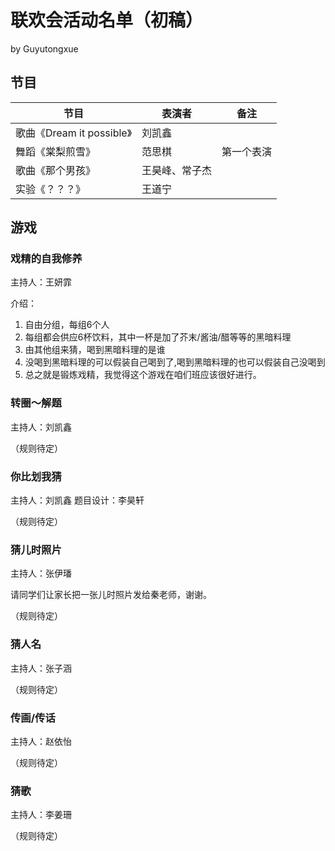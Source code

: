 # 联欢会活动名单（初稿）

by Guyutongxue

## 节目

| 节目 | 表演者 | 备注 |
|---|---|---|
|歌曲《Dream it possible》|刘凯鑫| |
|舞蹈《棠梨煎雪》|范思棋|第一个表演|
|歌曲《那个男孩》|王昊峰、常子杰| |
|实验《？？？》|王道宁||

## 游戏

### 戏精的自我修养

主持人：王妍霏

介绍：

1. 自由分组，每组6个人
2. 每组都会供应6杯饮料，其中一杯是加了芥末/酱油/醋等等的黑暗料理
3. 由其他组来猜，喝到黑暗料理的是谁
4. 没喝到黑暗料理的可以假装自己喝到了,喝到黑暗料理的也可以假装自己没喝到
5. 总之就是锻炼戏精，我觉得这个游戏在咱们班应该很好进行。


### 转圈～解题

主持人：刘凯鑫 

（规则待定）

### 你比划我猜

主持人：刘凯鑫 题目设计：李昊轩

（规则待定）

### 猜儿时照片

主持人：张伊璠

请同学们让家长把一张儿时照片发给秦老师，谢谢。

（规则待定）

### 猜人名

主持人：张子涵

（规则待定）

### 传画/传话

主持人：赵依怡

（规则待定）

### 猜歌

主持人：李姜珊

（规则待定）


